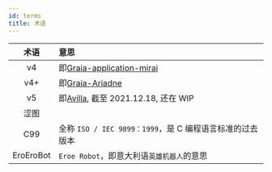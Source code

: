 ```yaml
---
id: terms
title: 术语
---
```


|术语|意思|
|:--:|:--|
|v4|即[Graia-application-mirai](https://pypi.org/project/graia-application-mirai/)|
|v4+|即[Graia-Ariadne](https://pypi.org/project/graia-ariadne/)|
|v5|即[Avilla](https://pypi.org/project/avilla-core/), 截至 2021.12.18, 还在 WIP|
|涩图|<div style="background-color:var(--c-text);border-radius:3px;width:200px;height:1.3em"></div>|
|C99|全称 `ISO / IEC 9899：1999`，是 C 编程语言标准的过去版本|
|EroEroBot|`Eroe Robot`，即意大利语`英雄机器人`的意思|
